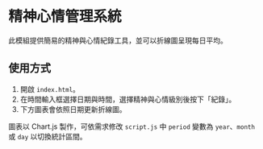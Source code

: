 # 精神心情管理系統

此模組提供簡易的精神與心情紀錄工具，並可以折線圖呈現每日平均。

## 使用方式
1. 開啟 `index.html`。
2. 在時間輸入框選擇日期與時間，選擇精神與心情級別後按下「紀錄」。
3. 下方圖表會依照日期更新折線圖。

圖表以 Chart.js 製作，可依需求修改 `script.js` 中 `period` 變數為 `year`、`month` 或 `day` 以切換統計區間。
